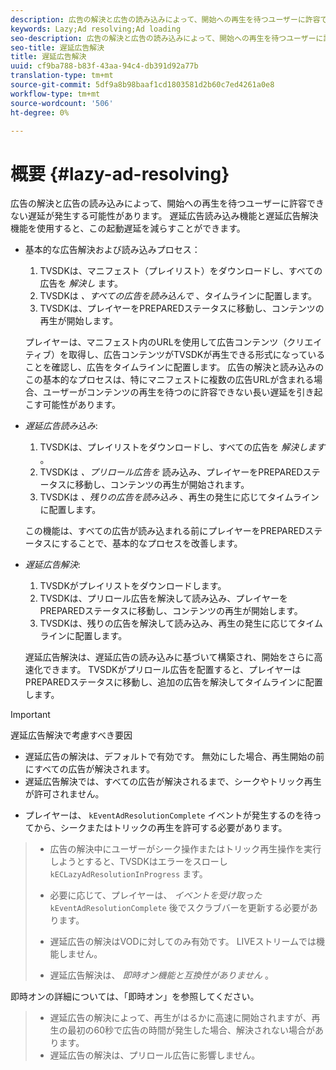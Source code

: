 ```yaml
---
description: 広告の解決と広告の読み込みによって、開始への再生を待つユーザーに許容できない遅延が発生する可能性があります。 遅延広告読み込み機能と遅延広告解決機能を使用すると、この起動遅延を減らすことができます。
keywords: Lazy;Ad resolving;Ad loading
seo-description: 広告の解決と広告の読み込みによって、開始への再生を待つユーザーに許容できない遅延が発生する可能性があります。 遅延広告読み込み機能と遅延広告解決機能を使用すると、この起動遅延を減らすことができます。
seo-title: 遅延広告解決
title: 遅延広告解決
uuid: cf9ba788-b83f-43aa-94c4-db391d92a77b
translation-type: tm+mt
source-git-commit: 5df9a8b98baaf1cd1803581d2b60c7ed4261a0e8
workflow-type: tm+mt
source-wordcount: '506'
ht-degree: 0%

---
```



# 概要 {#lazy-ad-resolving}

広告の解決と広告の読み込みによって、開始への再生を待つユーザーに許容できない遅延が発生する可能性があります。 遅延広告読み込み機能と遅延広告解決機能を使用すると、この起動遅延を減らすことができます。

* 基本的な広告解決および読み込みプロセス：

   1. TVSDKは、マニフェスト（プレイリスト）をダウンロードし、すべての広告を *解決し* ます。
   1. TVSDKは *、すべての広告を読み込んで* 、タイムラインに配置します。
   1. TVSDKは、プレイヤーをPREPAREDステータスに移動し、コンテンツの再生が開始します。

   プレイヤーは、マニフェスト内のURLを使用して広告コンテンツ（クリエイティブ）を取得し、広告コンテンツがTVSDKが再生できる形式になっていることを確認し、広告をタイムラインに配置します。 広告の解決と読み込みのこの基本的なプロセスは、特にマニフェストに複数の広告URLが含まれる場合、ユーザーがコンテンツの再生を待つのに許容できない長い遅延を引き起こす可能性があります。

* *遅延広告読み込み*:

   1. TVSDKは、プレイリストをダウンロードし、すべての広告を *解決します* 。
   1. TVSDKは *、プリロール広告を* 読み込み、プレイヤーをPREPAREDステータスに移動し、コンテンツの再生が開始されます。
   1. TVSDKは *、残りの広告を読み込み* 、再生の発生に応じてタイムラインに配置します。

   この機能は、すべての広告が読み込まれる前にプレイヤーをPREPAREDステータスにすることで、基本的なプロセスを改善します。

* *遅延広告解決*:

   1. TVSDKがプレイリストをダウンロードします。
   1. TVSDKは、プリロール広告を解決して読み込み、プレイヤーをPREPAREDステータスに移動し、コンテンツの再生が開始します。
   1. TVSDKは、残りの広告を解決して読み込み、再生の発生に応じてタイムラインに配置します。

   遅延広告解決は、遅延広告の読み込みに基づいて構築され、開始をさらに高速化できます。 TVSDKがプリロール広告を配置すると、プレイヤーはPREPAREDステータスに移動し、追加の広告を解決してタイムラインに配置します。

>[!IMPORTANT]
>
>遅延広告解決で考慮すべき要因
>
>* 遅延広告の解決は、デフォルトで有効です。 無効にした場合、再生開始の前にすべての広告が解決されます。
>* 遅延広告解決では、すべての広告が解決されるまで、シークやトリック再生が許可されません。

   >
   >    
   * プレイヤーは、 `kEventAdResolutionComplete` イベントが発生するのを待ってから、シークまたはトリックの再生を許可する必要があります。
   >    * 広告の解決中にユーザーがシーク操作またはトリック再生操作を実行しようとすると、TVSDKはエラーをスローし `kECLazyAdResolutionInProgress` ます。
   >    * 必要に応じて、プレイヤーは、 *イベントを受け取った*`kEventAdResolutionComplete` 後でスクラブバーを更新する必要があります。
>
>* 遅延広告の解決はVODに対してのみ有効です。 LIVEストリームでは機能しません。
>* 遅延広告解決は、 *即時オン機能と互換性がありません* 。

>
>  

即時オンの詳細については、「即時オン」を参照してください。
>
>* 遅延広告の解決によって、再生がはるかに高速に開始されますが、再生の最初の60秒で広告の時間が発生した場合、解決されない場合があります。
>* 遅延広告の解決は、プリロール広告に影響しません。
